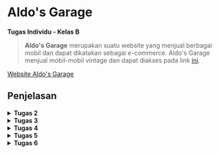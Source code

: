 # Aldo's Garage

**Tugas Individu - Kelas B**

> **Aldo's Garage** merupakan suatu website yang menjual berbagai mobil dan dapat dikatakan sebagai e-commerce. Aldo's Garage menjual mobil-mobil vintage dan dapat diakses pada link [ini](http://rogerio-geraldo-aldogarage.pbp.cs.ui.ac.id/).

[Website Aldo's Garage](http://rogerio-geraldo-aldogarage.pbp.cs.ui.ac.id/)

## **Penjelasan**

<details>
<summary> <b> Tugas 2 </b> </summary>

## **Step-step pengerjaan Proyek Aldo's Garage**

* ### Melakukan Inisiasi Project

    Petama-tama saya membuat direktori baru dengan nama aldo-garage, kemudian setelah itu saya membuat file `requirements.txt` yang berisi dependencies dan mengisinya dengan dependencies yang ada.

    Setelah itu saya melakukan instalasi menggunakan virtual environment pada terminal dengan command `pip install -r requirements.txt` lalu membuat proyek Django dengan perintah `django-admin startproject aldo-garage .`

* ### Run Server Django

    Untuk melakukan runserver, saya menambahkan `["localhost", "127.0.0.1"]` pada `ALLOWED_HOSTS` yang ada pada file `setting.py` untuk melakukan deployment kemudian menjalankan server dengan command `python manage.py runserver`

* ### Menginisiasi `main`

    Untuk membuat `main` lakukan command `python manage.py startapp main`, kemudian kita harus menambahkan `main` ke `INSTALLED_APPS` pada file `settings.py`.

    Setelah menginisiasi `main` saya mengubah file `models.py` pada direktori `main` untuk melakukan mendefinisikan model baru dengan class dan fungsi yang ada pada tutorial.

    Setelah itu saya melakukan migrate model baru tersebut dengan command `python manage.py makemigrations` dan `python manage.py migrate`.

* ### Membuat `main.html`

    Mengisi file `main.html` dengan template:

    ```
    <h1>Aldo's Garage</h1>

    <h5>NPM: </h5>
    <p>{{npm}}</p> 

    <h5>Name: </h5>
    <p>{{name}}</p>

    <h5>Class: </h5>
    <p>{{class}}</p> 

    <h5>E-Commerce: </h5>
    <p>{{e-commerce}}</p> 

    <h5>Produk: </h5>
    <p>{{product}}</p>

    <h5>Harga: </h5>
    <p>{{price}}</p> 

    ```

    Kemudian kita juga harus mengisi file `views.py` dengan template function `show_main` yang ada pada file tutorial.

    * ### Routing `main`

    Saya mengatur URL pada aplikasi `main` dengan mengedit file `urls.py` pada folder `main` dengan template:

    ```
    from django.urls import path
    from main.views import show_main

    app_name = 'main'

    urlpatterns = [
        path('', show_main, name='show_main'),
    ]
    ```

Setelah itu kita dapat menjalankan `main` dengan command `python manage.py runserver`

## **Jawaban Tugas 2**

* ### Bagan request client ke web aplikasi berbasis Django

![](image/BAGAN.jpg)

    Dalam alur kerja Django, urls.py bertugas mengatur routing dengan meneruskan request pengguna ke fungsi yang sesuai di views.py. Di views.py, logika aplikasi diimplementasikan, seperti mengambil atau memodifikasi data dari models.py yang terhubung dengan basis data. Data yang diambil kemudian diteruskan ke berkas HTML (template) untuk menghasilkan tampilan yang akan dilihat pengguna. Setelah semua proses selesai, views.py mengembalikan response yang berisi HTML hasil render kepada pengguna, yang kemudian ditampilkan di browser.

* ### Jelaskan fungsi git dalam pengembangan perangkat lunak!


    Git berfungsi sebagai sistem kontrol versi yang membantu pengembang melacak dan mengelola perubahan kode dalam proyek perangkat lunak. Dengan Git, pengembang dapat bekerja secara kolaboratif, membuat cabang (branch) untuk fitur baru, dan menggabungkannya (merge) kembali ke cabang utama setelah diuji. Ini juga memungkinkan rollback ke versi sebelumnya jika terjadi kesalahan, sehingga mempermudah pengelolaan versi dan integritas kode dalam pengembangan perangkat lunak.

* ### Menurut Anda, dari semua framework yang ada, mengapa framework Django dijadikan permulaan pembelajaran pengembangan perangkat lunak?


    Django sering dijadikan permulaan dalam pembelajaran pengembangan perangkat lunak karena beberapa alasan utama. Pertama, Django adalah framework "batteries-included", artinya Django menyediakan banyak fitur bawaan seperti sistem autentikasi, manajemen basis data, dan routing, sehingga pengembang pemula bisa langsung fokus pada pengembangan aplikasi tanpa perlu membangun fitur-fitur dasar dari awal. Kedua, Django menggunakan bahasa Python, yang terkenal mudah dipelajari dan digunakan, menjadikannya pilihan yang baik untuk pemula. Selain itu, Django menerapkan pola Model-View-Template (MVT) yang memisahkan logika aplikasi, data, dan tampilan, sehingga membantu pengembang memahami struktur aplikasi yang terorganisir dengan baik. Dukungan dokumentasi yang kuat dan komunitas yang aktif juga menjadikan Django populer di kalangan pemula.

* ### Mengapa model pada Django disebut sebagai ORM?

    Model pada Django disebut sebagai ORM (Object-Relational Mapping) karena Django menggunakan teknik ini untuk memetakan objek-objek Python ke dalam tabel-tabel basis data relasional secara otomatis. Dalam ORM, setiap model di Django merepresentasikan sebuah tabel di basis data, dan setiap atribut dari model tersebut merepresentasikan kolom di tabel. ORM memungkinkan pengembang untuk berinteraksi dengan basis data menggunakan kode Python tanpa perlu menulis query SQL secara langsung. Hal ini mempermudah manipulasi data dan membuat kode lebih bersih, terstruktur, dan mudah dipelihara.

</details>

<details>
<summary> <b> Tugas 3 </b> </summary>

## **Jawaban Tugas 3**

* ### Mengapa kita memerlukan data delivery dalam pengimplementasian sebuah platform?
    Karena dalam mengimplementasikan suatu platform kita bertujuan untuk memastikan bahwa data yang dikirim antar sistemnya dapat berjalan dengan cara yang cepat, efisien, aman, dan konsisten. Apabila kita tidak menggunakan data delivery dalam sebuah platform, maka aplkasi tidak mungkin bisa menyajikan informasi yang tepat kepada pengguna secara real-time. Data delivery juga dapat memungkinkan platform untuk beroperasi secara terdistribusi yang tentunya mendukung skala besar serta memfasilitasi komunikasi antar komponen yang berbeda secara smooth.

* ### Mana yang lebih baik antara XML dan JSON? Mengapa JSON lebih populer dibandingkan XML?
    JSON (JavaScript Object Notation) lebih populer dibandingkan XML (eXtensible Markup Language) karena struktur JSON yang lebih ringkas dan mudah dibaca baik oleh manusia maupun mesin. JSON menggunakan sintaks pasangan *key-value* yang sederhana, mirip dengan objek dalam banyak bahasa pemrograman, sehingga menghasilkan ukuran file yang lebih kecil dan lebih efisien dalam transfer data. Sebaliknya, XML memerlukan banyak tag pembuka dan penutup, membuatnya lebih verbose dan menghasilkan ukuran file yang lebih besar. JSON juga lebih mudah diintegrasikan dan didukung langsung oleh hampir semua bahasa pemrograman modern, menjadikannya pilihan yang lebih praktis untuk pertukaran data dalam aplikasi web dan API.

* ### Jelaskan fungsi dari method is_valid() pada form Django dan mengapa kita membutuhkan method tersebut?
    Method `is_valid()` pada form di Django digunakan untuk memeriksa apakah data yang dimasukkan ke dalam form memenuhi semua persyaratan validasi yang ditentukan, baik dari sisi form field maupun validasi kustom yang didefinisikan pengguna. Ketika `is_valid()` dipanggil, Django akan memeriksa apakah semua field form diisi dengan benar sesuai dengan tipe data yang diharapkan dan aturan validasi, seperti panjang maksimum, format email, atau validasi logika lainnya. Jika semua validasi lolos, method ini mengembalikan `True`, dan data yang telah dibersihkan dapat diakses melalui atribut `cleaned_data`. Sebaliknya, jika terdapat kesalahan, `is_valid()` akan mengembalikan `False` dan menyimpan pesan kesalahan di atribut `errors`. Method ini penting untuk memastikan bahwa data yang diproses dalam aplikasi aman dan sesuai dengan aturan yang telah ditentukan sebelum disimpan ke database atau digunakan lebih lanjut.

* ### Mengapa kita membutuhkan csrf_token saat membuat form di Django? Apa yang dapat terjadi jika kita tidak menambahkan csrf_token pada form Django? Bagaimana hal tersebut dapat dimanfaatkan oleh penyerang?
    Kita membutuhkan `csrf_token` saat membuat form di Django untuk melindungi aplikasi dari serangan yang disebut **Cross-Site Request Forgery (CSRF)**. Serangan ini terjadi ketika penyerang membuat pengguna yang sudah login mengirimkan permintaan yang tidak diinginkan, seperti mengubah kata sandi atau melakukan transaksi, tanpa sepengetahuan pengguna. Dengan menambahkan `csrf_token` ke form, Django menghasilkan token unik yang disertakan setiap kali pengguna mengirimkan form. Token ini kemudian diperiksa oleh server untuk memastikan bahwa permintaan benar-benar berasal dari aplikasi, bukan dari sumber lain yang berbahaya. Jika kita tidak menambahkan `csrf_token`, aplikasi bisa menjadi rentan terhadap serangan CSRF, yang memungkinkan penyerang melakukan aksi jahat tanpa persetujuan pengguna.

## **Step-by-step Pengimplementasian Checklist**

* ### Membuat `forms.py`

    Pertama-tama saya membuat form untuk menerima input dengan membuat file `forms.py` pada direktori main dengan kode

    ```
    from django.forms import ModelForm
    from main.models import CarEntry

    class CarEntryForm(ModelForm):
        class Meta:
            model = CarEntry
            fields = ["name", "price", "description", "car_horsepower"]
    ```

* ### Mengubah dan menambahkan fungsi pada `views.py`

    Setelah membuat file `forms.py`, saya kemudian melakukan modifikasi pada function `show_main` pada file `views.py` saya dengan kode

    ```
    def show_main(request):
        car_entries = CarEntry.objects.all()

        context = {
            'npm' : '2306245623',
            'name': 'Rogerio Geraldo Wibhowo',
            'class': 'PBP B',
            'car_entries': car_entries
        }

        return render(request, "main.html", context)
    ```

    Kemudian saya menambahkan function baru yaitu `create_car_entry` pada file `views.py` untuk menerima data dan berisi

    ```
    def create_car_entry(request):
        form = CarEntryForm(request.POST or None)

        if form.is_valid() and request.method == "POST":
            form.save()
            return redirect('main:show_main')

        context = {'form': form}
        return render(request, "create_car_entry.html", context)
    ```

* ### Membuat template baru

    Saya membuat template baru untuk tampilan ketika menambahkan produk dengan nama `create_car_entry.html` pada direktori `templates` yang ada pada `main` yang berisi

    ```
    {% extends 'base.html' %} 
    {% block content %}
    <h1>Add New Mood Entry</h1>

    <form method="POST">
    {% csrf_token %}
    <table>
        {{ form.as_table }}
        <tr>
        <td></td>
        <td>
            <input type="submit" value="Add Car Entry" />
        </td>
        </tr>
    </table>
    </form>

    {% endblock %}
    ```

    Diikuti dengan menambahkan kode berikut pada file `main.html` dalam bentuk tabel serta menambahkan button `Add Car Entry` untuk menambahkan form

    ```
    {% if not car_entries %}
    <p>Belum ada data mobil yang masuk.</p>
    {% else %}
    <table>
    <tr>
        <th>Car Name</th>
        <th>Price</th>
        <th>Description</th>
        <th>Horsepower</th>
    </tr>

    {% comment %} Berikut cara memperlihatkan data mobil di bawah baris ini 
    {% endcomment %} 
    {% for car_entry in car_entries %}
    <tr>
        <td>{{car_entry.name}}</td>
        <td>{{car_entry.price}}</td>
        <td>{{car_entry.description}}</td>
        <td>{{car_entry.car_horsepower}}</td>
    </tr>
    {% endfor %}
    </table>
    {% endif %}

    <br />

    <a href="{% url 'main:create_car_entry' %}">
    <button>Add New Car Entry</button>
    </a>
    ```

* ### Mengembalikan data dalam bentuk XML dan JSON

    Pertama saya menambahkan import `HttpRespnse` dan `Serializer` pada file `views.py`

    ```
    from django.http import HttpResponse
    from django.core import serializers
    ```

    Lalu saya membuat function baru dengan nama `show_xml` dan `show_json` masih pada file `views.py`

    ```
    def show_xml(request):
        data = CarEntry.objects.all()
        return HttpResponse(serializers.serialize("xml", data), content_type="application/xml")

    def show_json(request):
        data = CarEntry.objects.all()
        return HttpResponse(serializers.serialize("json", data), content_type="application/json")

    def show_xml_by_id(request, id):
        data = CarEntry.objects.filter(pk=id)
        return HttpResponse(serializers.serialize("xml", data), content_type="application/xml")

    def show_json_by_id(request, id):
        data = CarEntry.objects.filter(pk=id)
        return HttpResponse(serializers.serialize("json", data), content_type="application/json")
    ```

    Function `show_xml_by_id` dan `show_json_by_id` digunakan untuk melakukan return data berdasarkan id.

    Setelah itu, saya melakukan import function yang telah saya buat pada file `urls.py` yang ada pada `main`

    ```
    ...
    from main.views import show_main, create_car_entry, show_xml, show_json, show_xml_by_id, show_json_by_id
    ...
    ```

    Lalu tambahkan path ke dalam `urlpatterns` untuk mengakses function yang telah diimport

    ```
    ...
    urlpatterns = [
        path('', show_main, name='show_main'),
        path('create-car-entry', create_car_entry, name='create_car_entry'),
        path('xml/', show_xml, name='show_xml'),
        path('json/', show_json, name='show_json'),
        path('xml/<str:id>/', show_xml_by_id, name='show_xml_by_id'),
        path('json/<str:id>/', show_json_by_id, name='show_json_by_id'),
    ]
    ```

Dengan ini, input `form` dapat dijalankan dengan command `python manage.py runserver` dengan membuka link <http://localhost:8000>.

## Postman
## **1. XML**
![XML](image/xml.png)

## **2. JSON**
![JSON](image/json.png)

## **3. XML by ID**
![XML by ID](<image/xml id.png>)

## **4. JSON by ID**
 ![JSON by ID](<image/json id.png>)

</details>

<details>
<summary> <b> Tugas 4 </b> </summary>

## **Jawaban Tugas 4**

* ### Apa perbedaan antara `HttpresponseRedirect()` dan `redirect()`?
    `HttpResponseRedirect()` dan `redirect()` adalah dua metode yang digunakan di Django untuk mengarahkan pengguna dari satu URL ke URL lain, tetapi mereka memiliki beberapa perbedaan. `HttpResponseRedirect()` adalah sebuah class yang digunakan untuk membuat respons HTTP dengan kode status 302 (redirect sementara) dan membutuhkan URL secara eksplisit sebagai argumen. Sementara itu, `redirect()` adalah fungsi shortcut yang lebih fleksibel karena mampu menerima berbagai jenis input, seperti URL, nama view, atau bahkan objek model, dan secara otomatis membuat objek `HttpResponseRedirect`. Karena `redirect()` lebih mudah dan fleksibel, banyak yang lebih memilihnya, terutama ketika perlu melakukan pengalihan dengan nama view atau instance model. Di sisi lain, `HttpResponseRedirect()` lebih cocok jika kita hanya ingin bekerja langsung dengan URL yang sudah pasti.

* ### Bagaimana cara menghubungkan model `Product` dengan `User`?
    Untuk menghubungkan model Product dengan User di Django, kita bisa menggunakan ForeignKey. ForeignKey memungkinkan setiap produk (Product) terkait dengan satu pengguna (User), yang biasanya berarti bahwa seorang pengguna bisa membuat atau memiliki banyak produk, tapi setiap produk hanya dimiliki oleh satu pengguna. Caranya adalah dengan menambahkan field user di model Product yang merujuk ke model User. Berikut ini contoh dari kode saya:

    ```
    import uuid
    from django.db import models
    from django.contrib.auth.models import User

    class CarEntry(models.Model):
        user = models.ForeignKey(User, on_delete=models.CASCADE)
        id = models.UUIDField(primary_key=True, default=uuid.uuid4, editable=False)
        name = models.CharField(max_length=255)
        price = models.IntegerField()
        description = models.TextField()
        car_horsepower = models.IntegerField(default=0)

    ```

    Pada kode di atas, `user = models.ForeignKey(User, on_delete=models.CASCADE)` menghubungkan model Product dengan model User. Field user akan menyimpan informasi tentang pengguna yang memiliki produk tersebut. Argumen `on_delete=models.CASCADE` memastikan bahwa jika pengguna dihapus, semua produk yang terkait dengannya juga akan dihapus. Dengan cara ini, model Product dan User bisa saling terhubung di aplikasi Django.

* ### Perbedaan antara authentication dan authorization
    Authentication dan authorization adalah dua konsep berbeda yang sering digunakan dalam pengelolaan akses pengguna. **Authentication** (otentikasi) adalah proses memverifikasi identitas pengguna, misalnya saat pengguna login dengan memasukkan username dan password untuk membuktikan bahwa mereka adalah siapa yang mereka klaim. Sedangkan **authorization** (otorisasi) adalah proses menentukan apa yang diizinkan atau dapat diakses oleh pengguna setelah mereka berhasil diautentikasi. Jadi, authentication menjawab pertanyaan "siapa kamu?" dan authorization menjawab "apa yang bisa kamu lakukan?"

    Saat pengguna login, yang pertama kali dilakukan adalah proses authentication, di mana Django memeriksa apakah username dan password yang dimasukkan cocok dengan yang tersimpan di database. Jika berhasil, pengguna dianggap **terotentikasi**. Setelah itu, Django akan mengecek **otorisasi** berdasarkan peran atau izin yang dimiliki pengguna, untuk menentukan halaman atau tindakan apa yang boleh mereka akses.

    Dalam Django, proses authentication diimplementasikan dengan menggunakan **session** dan **middleware**. Django memiliki sistem otentikasi bawaan yang mencakup fungsi untuk login, logout, dan mengelola sesi pengguna. Sedangkan untuk authorization, Django menggunakan **permissions** (izin) yang dapat ditetapkan pada level pengguna atau grup pengguna untuk menentukan akses apa yang diizinkan bagi mereka.

* ### Bagaimana Django mengingat pengguna yang telah login? Jelaskan kegunaan lain dari cookies dan apakah semua cookies aman digunakan?
    Django mengingat pengguna yang telah login dengan menggunakan **cookies** dan **session**. Ketika pengguna berhasil login, Django membuat sebuah cookie di browser pengguna yang berisi ID unik. ID ini terhubung dengan data sesi yang disimpan di server, di mana Django menyimpan informasi pengguna yang sudah terautentikasi. Jadi, setiap kali pengguna mengunjungi halaman, browser mereka akan mengirimkan cookie tersebut, dan Django bisa mengenali pengguna dari ID sesi yang ada di cookie. Dengan cara ini, pengguna tidak perlu login ulang setiap kali mereka memuat halaman baru selama sesi masih aktif.

    Selain untuk mengingat pengguna yang login, **cookies** digunakan untuk berbagai tujuan lain, seperti menyimpan preferensi pengguna (misalnya, bahasa yang dipilih atau tema tampilan), melacak aktivitas pengguna di situs web, atau menyimpan keranjang belanja dalam e-commerce. Namun, tidak semua cookies aman. Beberapa cookies bisa dieksploitasi oleh pihak ketiga, terutama jika tidak dilindungi dengan baik. Untuk meningkatkan keamanan, Django mendukung penggunaan **secure cookies** yang hanya dikirim melalui koneksi HTTPS, serta **HttpOnly cookies** yang mencegah akses cookies dari JavaScript, sehingga melindungi dari serangan cross-site scripting (XSS). Oleh karena itu, meskipun cookies sangat berguna, perlu berhati-hati dalam penggunaannya untuk memastikan keamanan.

## **Step-by-step Pengimplementasian Checklist**

* ### Tambahkan fungsi `def register(request)` pada file `views.py`

    Pertama-tama saya menambahkan fungsi `register()` untuk menghasilkan formulir registrasi secara otomatis dan menghasilkan akun pengguna ketika data di-submit dari form. 

    ```
    from django.contrib.auth.forms import UserCreationForm
    from django.contrib import messages

    def register(request):
        form = UserCreationForm()

        if request.method == "POST":
            form = UserCreationForm(request.POST)
            if form.is_valid():
                form.save()
                messages.success(request, 'Your account has been successfully created!')
                return redirect('main:login')
    context = {'form':form}
    return render(request, 'register.html', context)
    ```

* ### Membuat file baru bernama `register.html`

    Buat dan isi file `register.html` `pada direktori main/templates` dengan template:

    ```
    {% extends 'base.html' %}

    {% block meta %}
    <title>Register</title>
    {% endblock meta %}

    {% block content %}

    <div class="login">
    <h1>Register</h1>

    <form method="POST">
        {% csrf_token %}
        <table>
        {{ form.as_table }}
        <tr>
            <td></td>
            <td><input type="submit" name="submit" value="Daftar" /></td>
        </tr>
        </table>
    </form>

    {% if messages %}
    <ul>
        {% for message in messages %}
        <li>{{ message }}</li>
        {% endfor %}
    </ul>
    {% endif %}
    </div>

    {% endblock content %}
    ```

    Kemudian lakukan impor fungsi `register()` pada `urls.py` dan tambahkan path ke dalam `urlpatterns`
    
    ```
    ...
    form main.views import register
    
     urlpatterns = [
        ...
        path('register/', register, name='register'),
    ]
    ```

* ### Membuat fungsi login dan logout
    Pada file `views.py` tambahkan fungsi `login_user()` dan `logout_user()` untuk mengautentikasi pengguna yang login dan logout. 

    ```
    from django.contrib.auth.forms import UserCreationForm AuthenticationForm
    from django.contrib.auth import authenticate, login, logout

    def login_user(request):
        if request.method == 'POST':
            form = AuthenticationForm(data=request.POST)

            if form.is_valid():
                    user = form.get_user()
                    login(request, user)
                    return redirect('main:show_main')

        else:
            form = AuthenticationForm(request)
        context = {'form': form}
        return render(request, 'login.html', context)

    def logout_user(request):
        logout(request)
        return redirect('main:login')
    ```

    Diikuti dengan membuat file html baru yaitu `login.html` pada direktori `main/templates` dan isi dengan template:

    ```
    {% extends 'base.html' %}

    {% block meta %}
    <title>Login</title>
    {% endblock meta %}

    {% block content %}
    <div class="login">
    <h1>Login</h1>

    <form method="POST" action="">
        {% csrf_token %}
        <table>
        {{ form.as_table }}
        <tr>
            <td></td>
            <td><input class="btn login_btn" type="submit" value="Login" /></td>
        </tr>
        </table>
    </form>

    {% if messages %}
    <ul>
        {% for message in messages %}
        <li>{{ message }}</li>
        {% endfor %}
    </ul>
    {% endif %} Don't have an account yet?
    <a href="{% url 'main:register' %}">Register Now</a>
    </div>

    {% endblock content %}
    ```

    Untuk membuat button logout, tambahkan kode ini pada `main.html` yang ada pada direktori `main/templates` setelah hyperlink tag untuk `Add New Car Entry`

    ```
    ...
    <a href="{% url 'main:logout' %}">
    <button>Logout</button>
    </a>
    ...
    ```

    Lalu kita harus mengimpor dan menambahkan kode pada file `views.py` seperti ini

    ```
    from main.views import login_user
    from main.views import logout_user

    urlpatterns = [
        ...
        path('login/', login_user, name='login'),
        path('logout/', logout_user, name='logout'),
    ]
    ```

* ### Merestriksi akses halaman Main

    Pada file `views.py` tambahkan impor `login_required` dan potongan kode di atas fungsi `show_main` seperti berikut

    ```
    from django.contrib.auth.decorators import login_required

    ...
    @login_required(login_url='/login')
    def show_main(request):
    ...
    ```

    Setelah melakukan restriksi pada akses halaman main, kita sudah bisa menjalankan proyek dengan command `python manage.py runserver` dan jika kita membuka <http://localhost:8000> kita akan langsung diarahkan ke halaman login.

* ### Cara menggunakan data dari Cookies

    Untuk menggunakan data dari cookies, kita harus menambahkan impor dan mengubah potongan kode di blok `if form.is_valid()` pada file `views.py` dengan

    ```
    import datetime
    from django.http import HttpResponseRedirect
    from django.urls import reverse

    ...
    if form.is_valid():
        user = form.get_user()
        login(request, user)
        response = HttpResponseRedirect(reverse("main:show_main"))
        response.set_cookie('last_login', str(datetime.datetime.now()))
        return response
    ...
    ```

    Lalu pada fungsi `show_main` tambahkan potongan kode `'last_login': request.COOKIES['last_login']` pada variabel `context` seperti berikut ini

    ```
    context = {
        'npm' : '2306245623',
        'name': request.user.username,
        'class': 'PBP B',
        'car_entries': car_entries,
        'last_login': request.COOKIES['last_login'],
    }

    ```

    Kita juga perlu mengubah fungsi `logout_user` dengan kode seperti ini

    ```
    def logout_user(request):
        logout(request)
        response = HttpResponseRedirect(reverse('main:login'))
        response.delete_cookie('last_login')
        return response
    ```

    Terakhir tambahkan kode pada `main.html` untuk menampilkan data waktu login terakhir dari cookie tersebut

    ```
    ...
    <h5>Sesi terakhir login: {{ last_login }}</h5>
    ...
    ```

* ### Menghubungkan model `CarEntry` dengan User

    Tambahkan impor `User` pada `models.py` dan tambahkan potongan kode seperti berikut

    ```
    ...
    from django.contrib.auth.models import User

    class CarEntry(models.Model):
    user = models.ForeignKey(User, on_delete=models.CASCADE)
    ...
    ```

    Lalu buka file `views.py` dan ubah fungsi `create_car_entry` menjadi seperti berikut

    ```
    def create_car_entry(request):
        form = CarEntryForm(request.POST or None)

        if form.is_valid() and request.method == "POST":
            car_entry = form.save(commit=False)
            car_entry.user = request.user
            car_entry.save()
            return redirect('main:show_main')

        context = {'form': form}
        return render(request, "create_car_entry.html", context)
    ```

    Parameter `commit` haruslah bernilai `False` agar mencegah Django langsung menyimpan objek yang telah dibuat dari form langsung ke database.

    Kemudian ubah value dari `car_entries` dan `context` pada fungsi `show_main` dengan kode seperti berikut

    ```
    def show_main(request):
        car_entries = CarEntry.objects.filter(user=request.user)

        context = {
            'name': request.user.username,
            ...
        }
    ...
    ```

    Agar nama yang ditampilkan sesuai dengan nama yang user input saat login.

    Terakhir tambahkan `import os`  dan ganti variabel `DEBUG` pada file `settings.py` dengan

    ```
    PRODUCTION = os.getenv("PRODUCTION", False)
    DEBUG = not PRODUCTION
    ```

    Jangan lupa lakukan migration untuk menyimpan semua perubahan yang telah dilakukan, lalu bukalah link website dan tugas 4 selesai.
</details>

<details>
<summary> <b> Tugas 5 </b> </summary>

## **Jawaban Tugas 5**

* ### Jika terdapat beberapa CSS selector untuk suatu elemen HTML, jelaskan urutan prioritas pengambilan CSS selector tersebut!

    Dalam CSS, ketika ada beberapa selector yang berlaku untuk elemen yang sama, browser menentukan prioritas berdasarkan *spesifisitas*. Spesifisitas dihitung berdasarkan empat jenis selector utama: inline styles, ID selectors, class selectors/attribute selectors/pseudo-classes, dan element selectors/pseudo-elements. Urutan spesifisitas dihitung sebagai angka, di mana inline styles memiliki prioritas tertinggi, kemudian diikuti oleh ID selectors, lalu class selectors, dan terakhir element selectors. Misalnya, selector `#header` (ID) akan memiliki prioritas lebih tinggi dibandingkan `.nav-item` (class), dan `.nav-item` akan memiliki prioritas lebih tinggi daripada button (element).

    Selain itu, jika dua selector memiliki spesifisitas yang sama, CSS mengikuti aturan cascade di mana aturan yang ditulis terakhir dalam kode akan diterapkan. Namun, jika ada properti CSS yang menggunakan `important`, itu akan mengesampingkan semua aturan lainnya, termasuk inline styles, karena `!important` memiliki prioritas tertinggi. Pada akhirnya, jika tidak ada aturan yang relevan, elemen HTML bisa mewarisi properti dari elemen induknya atau menggunakan nilai default yang diberikan oleh browser. Jadi, urutan prioritas dalam CSS secara keseluruhan adalah: `!important`, inline styles, ID selectors, class selectors, element selectors, dan kemudian cascade.

* ### Mengapa responsive design menjadi konsep yang penting dalam pengembangan aplikasi web? Berikan contoh aplikasi yang sudah dan belum menerapkan responsive design!
    
    Responsive design menjadi konsep yang sangat penting dalam pengembangan aplikasi web karena pengguna saat ini mengakses internet melalui berbagai perangkat dengan ukuran layar yang berbeda, seperti smartphone, tablet, dan komputer desktop. Dengan responsive design, tampilan dan elemen pada sebuah website dapat menyesuaikan secara otomatis dengan ukuran layar perangkat yang digunakan. Hal ini membuat pengalaman pengguna (user experience) menjadi lebih baik, karena website tetap terlihat rapi, mudah dibaca, dan mudah dinavigasi di perangkat apa pun tanpa harus melakukan zoom atau scroll berlebihan. Sebuah website yang tidak responsif bisa membuat pengguna frustrasi, dan mereka cenderung meninggalkan website tersebut.

    Contoh aplikasi yang sudah menerapkan responsive design adalah **Tokopedia**. Baik ketika diakses melalui ponsel maupun komputer, tata letak Tokopedia akan menyesuaikan ukuran layar, dengan elemen-elemen seperti foto, teks, dan tombol yang tetap proporsional dan mudah digunakan. Di sisi lain, aplikasi atau website lama yang belum menerapkan responsive design mungkin masih memiliki tampilan yang tetap dan hanya cocok di layar besar seperti desktop, sehingga tampilannya menjadi berantakan atau sulit digunakan saat diakses melalui ponsel. Misalnya, banyak website statis lama yang hanya dioptimalkan untuk desktop belum menerapkan konsep ini, sehingga tampilannya terlalu besar atau elemen-elemen tidak tersusun rapi ketika diakses dari perangkat mobile.

    Dengan menerapkan responsive design, pengguna bisa mengakses aplikasi dari berbagai perangkat dengan mendapatkan pengalaman yang konsisten dan menyenangkan, yang sangat penting di era digital saat ini di mana penggunaan ponsel semakin meningkat.

* ### Jelaskan perbedaan antara margin, border, dan padding, serta cara untuk mengimplementasikan ketiga hal tersebut!


    **Margin**, **border**, dan **padding** adalah tiga properti utama dalam CSS yang digunakan untuk mengatur tata letak dan jarak elemen di halaman web. **Margin** adalah ruang kosong di luar elemen yang memisahkan elemen tersebut dari elemen lain di sekitarnya, memberikan jarak eksternal antara elemen-elemen yang berbeda. Misalnya, jika dua elemen terlalu berdekatan, margin bisa digunakan untuk membuat jarak di antara mereka lebih lebar. **Border** adalah garis yang mengelilingi elemen, yang berada di antara margin dan padding, dan dapat diatur dalam hal ketebalan, warna, serta gaya garis (seperti solid, dashed, atau dotted). Border berfungsi untuk memberi batas visual yang jelas pada elemen. **Padding** adalah ruang kosong di dalam elemen yang memisahkan konten elemen dari batas (border). Padding memberikan jarak antara konten, seperti teks atau gambar, dengan tepi elemen itu sendiri, sehingga konten tidak menempel langsung pada border. Ketiga properti ini bekerja bersama untuk menentukan jarak dan ukuran elemen. Sebagai contoh, jika kita memiliki sebuah kotak teks, margin akan menambah jarak antara kotak tersebut dan elemen lain, border akan membentuk garis di sekeliling kotak, dan padding akan memastikan bahwa teks di dalam kotak tersebut tidak terlalu dekat dengan border. Dengan mengatur margin, border, dan padding, Anda bisa mengontrol tata letak dan tampilan elemen web secara efektif.

* ###  Jelaskan konsep flex box dan grid layout beserta kegunaannya!

    **Flexbox** dan **Grid Layout** adalah dua konsep layout dalam CSS yang memudahkan pengaturan tata letak elemen pada halaman web. **Flexbox** (atau fleksibel box) digunakan untuk mengatur elemen dalam satu dimensi, yaitu baik dalam **baris (row)** atau **kolom (column)**. Flexbox sangat berguna ketika kita ingin membuat elemen-elemen di dalam container saling menyesuaikan ukuran sesuai ruang yang tersedia. Dengan flexbox, kita bisa dengan mudah mengatur apakah elemen harus sejajar secara horizontal atau vertikal, menambahkan ruang kosong di antara elemen, atau bahkan membuat elemen otomatis menempati lebih banyak ruang. Flexbox biasanya lebih cocok untuk layout yang sederhana, seperti membuat navbar, baris tombol, atau menyejajarkan gambar.

    Sementara itu, **Grid Layout** adalah sistem layout dua dimensi yang lebih canggih. Dengan Grid, kita bisa mengatur elemen-elemen di dalam container dalam **baris** dan **kolom** secara bersamaan. Ini membuat Grid ideal untuk layout yang lebih kompleks, seperti mendesain halaman penuh dengan header, konten, sidebar, dan footer. Grid memungkinkan kita menentukan ukuran masing-masing baris dan kolom secara fleksibel dan menempatkan elemen-elemen di dalamnya dengan lebih presisi. Jadi, kalau flexbox lebih fokus pada mengatur elemen dalam satu dimensi, grid memungkinkan kita mengatur dalam dua dimensi, membuatnya lebih cocok untuk tata letak yang memerlukan struktur yang lebih rumit. 

    Secara umum, **flexbox** lebih baik untuk tata letak yang sederhana atau elemen yang disusun dalam satu arah (baik horizontal atau vertikal), sedangkan **grid** lebih cocok untuk tata letak yang membutuhkan pengaturan dalam dua arah (baris dan kolom).


## **Pengimplementasian Checklist**

* ### Menambahkan Tailwind ke dalam aplikasi

    Untuk mengkoneksikan template django dengan tailwind, kita perlu menambahkan baris kode script cdn tailwind pada `templates/base.html` di bagian head

    ```
    <head>
    {% block meta %}
        <meta charset="UTF-8" />
        <meta name="viewport" content="width=device-width, initial-scale=1">
    {% endblock meta %}
    <script src="https://cdn.tailwindcss.com">
    </script>
    </head>
    ```

* ### Buat fitur edit dan delete product

    Pertama kita akan membuat fitur baru yaitu edit dan delete product dengan menambahkan function `edit_car` dan `delete_car` pada file `views.py` yang ada pada subdirektori `main`

    ```
    def edit_car(request, id):
        # Get car entry berdasarkan id
        car = CarEntry.objects.get(pk = id)

        # Set car entry sebagai instance dari form
        form = CarEntryForm(request.POST or None, instance=car)

        if form.is_valid() and request.method == "POST":
            # Simpan form dan kembali ke halaman awal
            form.save()
            return HttpResponseRedirect(reverse('main:show_main'))

        context = {'form': form}
        return render(request, "edit_car.html", context)

    def delete_car(request, id):
        # Get car berdasarkan id
        car = CarEntry.objects.get(pk = id)
        # Hapus car
        car.delete()
        # Kembali ke halaman awal
        return HttpResponseRedirect(reverse('main:show_main'))
    ```

    Kemudian, tambahkan import seperti berikut pada file `views.py`

    ```
    from django.shortcuts import .., reverse
    from django.http import .., HttpResponseRedirect
    ```

    Lalu buat file html baru dengan nama `edit_car` pada subdirektori `main/templates` dan isi dengan kode sebagai berikut

    ```
    {% extends 'base.html' %}
    {% load static %}
    {% block meta %}
    <title>Edit Car</title>
    {% endblock meta %}

    {% block content %}
    {% include 'navbar.html' %}

    <div class="flex flex-col min-h-screen bg-gray-900"> <!-- Latar belakang abu-abu gelap -->
    <div class="container mx-auto px-4 py-8 mt-16 max-w-xl">
        <h1 class="text-3xl font-bold text-center mb-8 text-yellow-400">Edit Car Entry</h1> <!-- Teks berwarna kuning -->

        <div class="bg-gray-800 rounded-lg p-6 form-style"> <!-- Latar belakang kotak abu-abu gelap -->
        <form method="POST" class="space-y-6">
            {% csrf_token %}
            {% for field in form %}
                <div class="flex flex-col">
                    <label for="{{ field.id_for_label }}" class="mb-2 font-semibold text-black"> <!-- Teks label berwarna putih -->
                        {{ field.label }}
                    </label>
                    <div class="w-full">
                        {{ field }} 
                    </div>
                    {% if field.help_text %}
                        <p class="mt-1 text-sm text-gray-400">{{ field.help_text }}</p> <!-- Teks bantuan berwarna abu-abu -->
                    {% endif %}
                    {% for error in field.errors %}
                        <p class="mt-1 text-sm text-red-600">{{ error }}</p> <!-- Teks error berwarna merah -->
                    {% endfor %}
                </div>
            {% endfor %}
            <div class="flex justify-center mt-6">
                <button type="submit" class="bg-yellow-500 text-black font-semibold px-6 py-3 rounded-lg hover:bg-yellow-600 transition duration-300 ease-in-out w-full">
                    Edit Car Entry
                </button>
            </div>
        </form>
        </div>
    </div>
    </div>

    {% endblock content %}
    ```
    
    Import function yang telah dibuat ke `urls.py` yang ada pada `main` dan tambahkan `urlpatterns` nya

    ```
    from main.views import ..., edit_car, delete_car
    ...
    urlpatterns = [
        ...,
        path('edit-car/<uuid:id>', edit_car, name='edit_car'),
        path('delete/<uuid:id>', delete_car, name='delete_car'),
    ]
    ```

    Lalu buka `main.html` dan tambahkan kode berikut agar terdapat button untuk edit dan delete pada setiap produk

    ```
    ...
    <tr>
        ...
        <td>
            <a href="{% url 'main:edit_car' car_entry.pk %}">
                <button>
                    Edit
                </button>
            </a>
        </td>
        <td>
            <a href="{% url 'main:delete_car' car_entry.pk %}">
                <button>
                    Delete
                </button>
            </a>
        </td>
    </tr>
    ...
    ```

* ### Menambahkan navigation bar pada aplikasi

    Untuk membuat navigation bar, kita perlu membuat file html baru pada folder `templates` yang ada pada root directory dengan nama `navbar.html` dan isi dengan kode sebagai berikut

    ```
    <nav class="bg-yellow-500 shadow-lg fixed top-0 left-0 z-40 w-screen"> <!-- Ubah warna background jadi kuning -->
        <div class="max-w-7xl mx-auto px-4 sm:px-6 lg:px-8">
            <div class="flex items-center justify-between h-16">
                <div class="flex items-center">
                    <h1 class="text-2xl font-bold text-center text-black">Aldo's Garage</h1> <!-- Sesuaikan warna teks -->
                </div>
                <div class="hidden md:flex items-center">
                    {% if user.is_authenticated %}
                        <span class="text-gray-800 mr-4">Welcome, {{ user.username }}</span> <!-- Sesuaikan warna teks -->
                        <a href="{% url 'main:logout' %}" class="text-center bg-red-500 hover:bg-red-600 text-white font-bold py-2 px-4 rounded transition duration-300">
                        Logout
                        </a>
                {% else %}
                    <a href="{% url 'main:login' %}" class="text-center bg-blue-500 hover:bg-blue-600 text-white font-bold py-2 px-4 rounded transition duration-300 mr-2">
                    Login
                    </a>
                    <a href="{% url 'main:register' %}" class="text-center bg-green-500 hover:bg-green-600 text-white font-bold py-2 px-4 rounded transition duration-300">
                    Register
                    </a>
                {% endif %}
                </div>
                <div class="md:hidden flex items-center">
                <button class="mobile-menu-button">
                    <svg class="w-6 h-6 text-white" fill="none" stroke-linecap="round" stroke-linejoin="round" stroke-width="2" viewBox="0 0 24 24" stroke="currentColor">
                    <path d="M4 6h16M4 12h16M4 18h16"></path>
                    </svg>
                </button>
                </div>
            </div>
        </div>
    
        <!-- Mobile menu -->
        <div class="mobile-menu hidden md:hidden  px-4 w-full md:max-w-full">
            <div class="pt-2 pb-3 space-y-1 mx-auto">
                {% if user.is_authenticated %}
                <span class="block text-gray-800 px-3 py-2">Welcome, {{ user.username }}</span> <!-- Warna teks disesuaikan -->
                <a href="{% url 'main:logout' %}" class="block text-center bg-red-500 hover:bg-red-600 text-white font-bold py-2 px-4 rounded transition duration-300">
                    Logout
                </a>
                {% else %}
                <a href="{% url 'main:login' %}" class="block text-center bg-blue-500 hover:bg-blue-600 text-white font-bold py-2 px-4 rounded transition duration-300 mb-2">
                    Login
                </a>
                <a href="{% url 'main:register' %}" class="block text-center bg-green-500 hover:bg-green-600 text-white font-bold py-2 px-4 rounded transition duration-300">
                    Register
                </a>
                {% endif %}
            </div>
        </div>
    
        <!-- Script for Mobile Menu -->
        <script>
            const btn = document.querySelector("button.mobile-menu-button");
            const menu = document.querySelector(".mobile-menu");
        
            btn.addEventListener("click", () => {
                menu.classList.toggle("hidden");
            });
        </script>
    </nav>
  

    Kemudian, tautkan navbar tersebut ke dalam `main.html`, `create_car_entry.html`, dan `edit_car.html` yang berada di subdirektori `main/templates/` dengan menggunakan tags include:

    ```
    {% extends 'base.html' %}
    {% block content %}
    {% include 'navbar.html' %}
    ...
    {% endblock content%}
    ```

* ### Konfigurasi static filles pada aplikasi

    Pada `settings.py` tambahkan middleware WhiteNoise

    ```
    ...
    MIDDLEWARE = [
        'django.middleware.security.SecurityMiddleware',
        'whitenoise.middleware.WhiteNoiseMiddleware', #Tambahkan tepat di bawah SecurityMiddleware
        ...
    ]
    ...
    ```

    Lalu pastikan variabel `STATIC_ROOT`, `STATICFILES_DIRS` dan `STATIC_URL` dikonfigurasikan seperti

    ```
    ...
    STATIC_URL = '/static/'
    if DEBUG:
        STATICFILES_DIRS = [
            BASE_DIR / 'static' # merujuk ke /static root project pada mode development
        ]
    else:
        STATIC_ROOT = BASE_DIR / 'static' # merujuk ke /static root project pada mode production
    ...
    ```

* ### Styling website

    Buat file `global.css` pada `/static/css` dan isi dengan

    ```
    .form-style form input, form textarea, form select {
    width: 100%;
    padding: 0.5rem;
    border: 2px solid #2e2e2e; 
    background-color: #1c1c1c; 
    color: #ffffff;
    border-radius: 0.375rem;
    font-family: 'Arial', sans-serif; 
    transition: border-color 0.3s ease-in-out;
    }
    .form-style form input:focus, form textarea:focus, form select:focus {
        outline: none;
        border-color: #ffcc00; 
        box-shadow: 0 0 0 3px rgba(255, 204, 0, 0.5); 
    }

    @keyframes shine {
        0% { background-position: -200% 0; }
        100% { background-position: 200% 0; }
    }
    .animate-shine {
        background: linear-gradient(120deg, rgba(255, 255, 255, 0.1), rgba(255, 255, 255, 0.05) 50%, rgba(255, 255, 255, 0.1));
        background-size: 200% 100%;
        animation: shine 3s infinite;
        border-radius: 0.375rem;
        box-shadow: inset 0 0 5px rgba(0, 0, 0, 0.5); /* Efek berkilau seperti permukaan mobil */
    }

    /* Tambahan styling untuk tombol */
    .form-style form button {
        background-color: #ffcc00; /* Warna aksen kuning untuk tombol */
        color: #1c1c1c;
        border: none;
        padding: 0.75rem;
        border-radius: 0.375rem;
        cursor: pointer;
        transition: background-color 0.3s ease-in-out;
    }
    .form-style form button:hover {
        background-color: #e6b800; /* Warna sedikit lebih gelap saat hover */
    }
    ```

    Lalu lakukan kustomisasi html pada halaman-halaman yang ada seperti `login.html`, `register.html`, `main.html`, `create_car_entry.html` dan `edit_car.html` sesuai dengan preferensi design masing-masing.

</details>

<details>
<summary> <b> Tugas 6 </b> </summary>

## **Jawaban Tugas 6**

* ### Jelaskan manfaat dari penggunaan JavaScript dalam pengembangan aplikasi web!

    JavaScript adalah bahasa pemrograman yang sangat penting dalam pengembangan aplikasi web karena memungkinkan halaman web menjadi lebih interaktif dan dinamis. Dengan JavaScript, pengembang dapat membuat elemen yang responsif, seperti tombol yang berubah ketika diklik, formulir yang memvalidasi input secara langsung, atau gambar yang bergerak. Bahasa ini berjalan langsung di browser, jadi tidak memerlukan pengolahan dari server, yang membuatnya cepat dan efisien. Selain itu, JavaScript dapat berintegrasi dengan HTML dan CSS, sehingga pengembang bisa dengan mudah mengontrol tampilan halaman web. Manfaat lainnya, JavaScript memiliki banyak framework dan template (seperti React, Angular, dan jQuery) yang memudahkan pengembang untuk membuat aplikasi web yang lebih kompleks dengan lebih cepat. Ini menjadikan JavaScript salah satu bahasa yang sangat fleksibel dan penting untuk pengembangan web modern.

* ### Jelaskan fungsi dari penggunaan await ketika kita menggunakan fetch()! Apa yang akan terjadi jika kita tidak menggunakan await?
    
    Ketika kita menggunakan `fetch()` dalam JavaScript untuk mengambil data dari server, fungsi ini mereturn sebuah "promise", yang artinya operasi tersebut berjalan secara asinkron, atau di background, sehingga kode lain tetap bisa berjalan tanpa menunggu hasil dari `fetch()`. Nah, di sinilah fungsi `await` menjadi penting. Ketika kita menambahkan `await` di depan `fetch()`, kita menyuruh JavaScript untuk menunggu hingga operasi pengambilan data selesai sebelum melanjutkan ke baris kode berikutnya. Ini membuat kode lebih mudah dibaca dan mengikuti alur yang berurutan, mirip seperti kode sinkron.

    Jika kita tidak menggunakan `await`, kode akan langsung melanjutkan ke baris berikutnya sebelum `fetch()` selesai mengambil data. Akibatnya, kita mungkin mencoba mengakses data yang belum tersedia, yang bisa menimbulkan error atau hasil yang tidak diinginkan. Dengan `await`, kita bisa memastikan data sudah siap digunakan sebelum melanjutkan.

* ### Mengapa kita perlu menggunakan decorator `csrf_exempt` pada view yang akan digunakan untuk AJAX `POST`?

    Kita perlu menggunakan decorator `csrf_exempt` pada view yang akan digunakan untuk **AJAX POST** karena dalam Django, ada mekanisme keamanan bernama **Cross-Site Request Forgery (CSRF) protection**. Mekanisme ini bertujuan untuk melindungi aplikasi dari serangan di mana pengguna tanpa sadar mengirimkan permintaan berbahaya ke situs web dari sumber eksternal. Secara default, Django memeriksa setiap request POST untuk memastikan bahwa request tersebut berasal dari sumber yang sah dengan menggunakan token CSRF.

    Namun, ketika kita menggunakan AJAX untuk mengirim request POST, terutama dari JavaScript, ada kemungkinan token CSRF ini tidak dikirimkan atau tidak diatur dengan benar, yang akan membuat request tersebut ditolak oleh Django dengan error "403 Forbidden". Dengan menggunakan decorator `csrf_exempt`, kita memberitahu Django agar tidak memeriksa token CSRF untuk view tersebut, sehingga request AJAX POST bisa tetap diproses tanpa dicegah oleh mekanisme keamanan ini. Meskipun demikian, perlu berhati-hati saat menggunakannya karena bisa mengurangi lapisan keamanan jika view tersebut berhubungan dengan data sensitif.

* ###  Pada tutorial PBP minggu ini, pembersihan data input pengguna dilakukan di belakang (backend) juga. Mengapa hal tersebut tidak dilakukan di frontend saja?

    Pembersihan data input pengguna sebaiknya tidak hanya dilakukan di frontend, tapi juga di backend karena alasan keamanan. Jika kita hanya mengandalkan frontend (misalnya dengan JavaScript) untuk membersihkan atau memvalidasi input, pengguna yang tidak bertanggung jawab dapat dengan mudah melewati validasi ini, misalnya dengan mematikan JavaScript atau memanipulasi request sebelum dikirim ke server. Hal ini bisa membuka celah bagi serangan seperti **injection** atau **XSS (Cross-Site Scripting)**. Oleh karena itu, walaupun validasi di frontend dapat membantu memberikan pengalaman pengguna yang lebih baik (misalnya dengan memberikan umpan balik langsung), pembersihan data di backend tetap sangat penting untuk memastikan bahwa data yang masuk aman dan sesuai standar, karena backend adalah lapisan terakhir sebelum data disimpan atau diproses lebih lanjut di server.


## **Pengimplementasian Checklist**

* ### Menambahkan *Error Message* pada Login

    Tambahkan potongan kode berikut pada `main/views.py` untuk menampilkan error message pada login page

    ```
    ...
    if form.is_valid():
        user = form.get_user()
        login(request, user)
        response = HttpResponseRedirect(reverse("main:show_main"))
        response.set_cookie('last_login', str(datetime.datetime.now()))
        return response
    else:
        messages.error(request, "Invalid username or password. Please try again.")
    ...
    ```

* ### Buat fungsi untuk menambahkan Car dengan AJAX

    Pertama kita akan membuat function baru dengan menambahkan function `add_car_entry_ajax `pada file `views.py` yang ada pada subdirektori `main`

    ```
    ...
    @csrf_exempt
    @require_POST
    def add_car_entry_ajax(request):
        car = request.POST.get("car")
        description = request.POST.get("description")
        price = request.POST.get("price")
        car_horsepower = request.POST.get("hosepower")
        user = request.user

        new_car = CarEntry(
            car=car, description=description,
            price=price, car_horsepower=car_horsepower,
            user=user
        )
        new_car.save()

        return HttpResponse(b"CREATED", status=201)
    ```

    Kemudian, tambahkan import seperti berikut pada file `views.py`

    ```
    from django.views.decorators.csrf import csrf_exempt
    from django.views.decorators.http import require_POST
    ```

* ### Menambahkan Routing Untuk Fungsi add_car_entry_ajax

    Tambahkan beberapa kode dan import berikut ke dalam `main/urls.py` untuk melakukan routing fungsi `add_car_entry_ajax`

    ```
    from main.views import ..., add_car_entry_ajax
    ...
    urlpatterns = [
        ...
        path('create-car-entry-ajax', add_car_entry_ajax, name='add_car_entry_ajax'),
    ]
    ```

* ### Menampilkan Data Mood Entry dengan fetch() API

   Hapus baris berikut pada `main/views.py`

    ```
    car_entries = CarEntry.objects.filter(user=request.user)
    ```

    dan

    ```
    'car_entries': car_entries,
    ```
    Pada file `views.py` ubahlah baris pertama views pada `show_json` dan `show_xml` menjadi

    ```
    data = CarEntry.objects.filter(user=request.user)
    ```

    Pada file `main.html` hapus bagian block conditional `car_entries` untuk menampilkan card_mood ketika kosong atau tidak seperti berikut

    ```
     {% if not car_entries %}
        <div class="flex flex-col items-center justify-center min-h-[24rem] p-6">
            <img src="{% static 'image/sedih-banget.png' %}" alt="Sad face" class="w-32 h-32 mb-4"/>
            <p class="text-center text-gray-600 mt-4">There os no product yet.</p>
        </div>
    {% else %}
        <div class="columns-1 sm:columns-2 lg:columns-3 gap-6 space-y-6 w-full">
            {% for car_entry in car_entries %}
                {% include 'card_car.html' with car_entry=car_entry %}
            {% endfor %}
        </div>
    {% endif %}
    ```

    Lalu tambahkan potongan kode ini di tempat yang sama seperti potongan kode yang dihapus sebelumnya

    ```
    ...
    <div id="mood_entry_cards"></div>
    ...
    ```

    Buat blok `<script>` pada bagian bawah file `main.html` sebelum `{% endblock content %}` dan buatlah fungsi baru pada blok `<script>` dengan nama `getCarEntries` dan `refreshCarEntries`

    ```
    async function getCarEntries(){
        return fetch("{% url 'main:show_json' %}").then((res) => res.json())
    }

    async function refreshCarEntries() {
        document.getElementById("car_entry_cards").innerHTML = "";
        document.getElementById("car_entry_cards").className = "";
        const carEntries = await getCarEntries();
        let htmlString = "";
        let classNameString = "";

        if (carEntries.length === 0) {
            classNameString = "flex flex-col items-center justify-center min-h-[24rem] p-6";
            htmlString = `
                <div class="flex flex-col items-center justify-center min-h-[24rem] p-6">
                    <img src="{% static 'image/sedih-banget.png' %}" alt="Sad face" class="w-32 h-32 mb-4"/>
                    <p class="text-center text-gray-600 mt-4">There is no product yet.</p>
                </div>
            `;
        }
        else {
        classNameString = "columns-1 sm:columns-2 lg:columns-3 gap-6 space-y-6 w-full"
        carEntries.forEach((item) => {
        const mood = DOMPurify.sanitize(item.fields.mood);
        const feelings = DOMPurify.sanitize(item.fields.feelings);
            htmlString += `
            <div class="relative break-inside-avoid">
                <div class="absolute top-2 z-10 left-1/2 -translate-x-1/2 flex items-center -space-x-2">
                    <div class="w-[3rem] h-8 bg-gray-200 rounded-md opacity-80 -rotate-90"></div>
                    <div class="w-[3rem] h-8 bg-gray-200 rounded-md opacity-80 -rotate-90"></div>
                </div>
                <div class="relative top-5 bg-indigo-100 shadow-md rounded-lg mb-6 break-inside-avoid flex flex-col border-2 border-indigo-300 transform rotate-1 hover:rotate-0 transition-transform duration-300">
                    <div class="bg-indigo-200 text-gray-800 p-4 rounded-t-lg border-b-2 border-indigo-300">
                        <h3 class="font-bold text-xl mb-2">${item.fields.mood}</h3>
                        <p class="text-gray-600">${item.fields.time}</p>
                    </div>
                    <div class="p-4">
                        <p class="font-semibold text-lg mb-2">My Feeling</p>
                        <p class="text-gray-700 mb-2">
                            <span class="bg-[linear-gradient(to_bottom,transparent_0%,transparent_calc(100%_-_1px),#CDC1FF_calc(100%_-_1px))] bg-[length:100%_1.5rem] pb-1">${item.fields.feelings}</span>
                        </p>
                        <div class="mt-4">
                            <p class="text-gray-700 font-semibold mb-2">Intensity</p>
                            <div class="relative pt-1">
                                <div class="flex mb-2 items-center justify-between">
                                    <div>
                                        <span class="text-xs font-semibold inline-block py-1 px-2 uppercase rounded-full text-indigo-600 bg-indigo-200">
                                            ${item.fields.mood_intensity > 10 ? '10+' : item.fields.mood_intensity}
                                        </span>
                                    </div>
                                </div>
                                <div class="overflow-hidden h-2 mb-4 text-xs flex rounded bg-indigo-200">
                                    <div style="width: ${item.fields.mood_intensity > 10 ? 100 : item.fields.mood_intensity * 10}%;" class="shadow-none flex flex-col text-center whitespace-nowrap text-white justify-center bg-indigo-500"></div>
                                </div>
                            </div>
                        </div>
                    </div>
                </div>
                <div class="absolute top-0 -right-4 flex space-x-1">
                    <a href="/edit-mood/${item.pk}" class="bg-yellow-500 hover:bg-yellow-600 text-white rounded-full p-2 transition duration-300 shadow-md">
                        <svg xmlns="http://www.w3.org/2000/svg" class="h-9 w-9" viewBox="0 0 20 20" fill="currentColor">
                            <path d="M13.586 3.586a2 2 0 112.828 2.828l-.793.793-2.828-2.828.793-.793zM11.379 5.793L3 14.172V17h2.828l8.38-8.379-2.83-2.828z" />
                        </svg>
                    </a>
                    <a href="/delete/${item.pk}" class="bg-red-500 hover:bg-red-600 text-white rounded-full p-2 transition duration-300 shadow-md">
                        <svg xmlns="http://www.w3.org/2000/svg" class="h-9 w-9" viewBox="0 0 20 20" fill="currentColor">
                            <path fill-rule="evenodd" d="M9 2a1 1 0 00-.894.553L7.382 4H4a1 1 0 000 2v10a2 2 0 002 2h8a2 2 0 002-2V6a1 1 0 100-2h-3.382l-.724-1.447A1 1 0 0011 2H9zM7 8a1 1 0 012 0v6a1 1 0 11-2 0V8zm5-1a1 1 0 00-1 1v6a1 1 0 102 0V8a1 1 0 00-1-1z" clip-rule="evenodd" />
                        </svg>
                    </a>
                </div>
            </div>
            `;
        });
        }
        document.getElementById("car_entry_cards").className = classNameString;
        document.getElementById("car_entry_cards").innerHTML = htmlString;
    }
    ```

* ### Menambahkan data *Car* dengan AJAX

    Buat fungsi baru pada blok `<script>` dengan nama `addCarEntry`

    ```
    function addCarEntry() {
        fetch("{% url 'main:add_car_entry_ajax' %}", {
        method: "POST",
        body: new FormData(document.querySelector('#mcarEntryForm')),
        })
        .then(response => refreshCarEntries())

        document.getElementById("carEntryForm").reset(); 
        document.querySelector("[data-modal-toggle='crudModal']").click();

        return false;
    }
    ```

    Lalu tambahkan sebuah event listener pada form yang ada di modal untuk menjalankan fungsi `addCarEntry()` dengan menambahkan kode berikut.

    ```
    <script>
    ...
    document.getElementById("carEntryForm").addEventListener("submit", (e) => {
        e.preventDefault();
        addCarEntry();
    })
    </script>
    ```

* ### Menambahkan `strip_tags` untuk membersihkan data baru

    Tambahkan impor berikut pada file `views.py` dan `forms.py`

    ```
    from django.utils.html import strip_tags
    ```

    Pada fungsi `add_car_entry_ajax` di `views.py`, gunakan fungsi `strip_tags` pada data `car` dan `description` sebelum data tersebut masuk ke dalam `CarEntry`

    ```
    @csrf_exempt
    @require_POST
    def add_car_entry_ajax(request):
        car = strip_tags(request.POST.get("car")) # strip HTML tags!
        description = strip_tags(request.POST.get("description"))
    ...
    ```

    Lalu pada class `CarEntryForm` di `forms.py` tambahkan kedua method berikut

    ```
    ...
    class CarEntryForm(ModelForm):
        class Meta:
            ...
        
        def clean_car(self):
            car = self.cleaned_data["car"]
            return strip_tags(car)

        def clean_description(self):
            description = self.cleaned_data["description"]
            return strip_tags(description)
    ...
    ```

* ### Mebersihkan data dengan DOMPurify

    Pada `main.html` tambahkan beberapa potongan kode berikut

    ```
    {% block meta %}
    ...
    <script src="https://cdn.jsdelivr.net/npm/dompurify@3.1.7/dist/purify.min.js"></script>
    ...
    {% endblock meta %}
    ```
    
    dan 

    ```
    <script>
        ...
        async function refreshMoodEntries() {
            ...
            moodEntries.forEach((item) => {
                const mood = DOMPurify.sanitize(item.fields.mood);
                const feelings = DOMPurify.sanitize(item.fields.feelings);
                ...
            });
            ...
        }
        ...
    </script>
    ```

    Lalu web kita sudah dapat terlindungi dari XSS dan sudah otomatis merefresh halaman tanpa pindah page.
</details>



